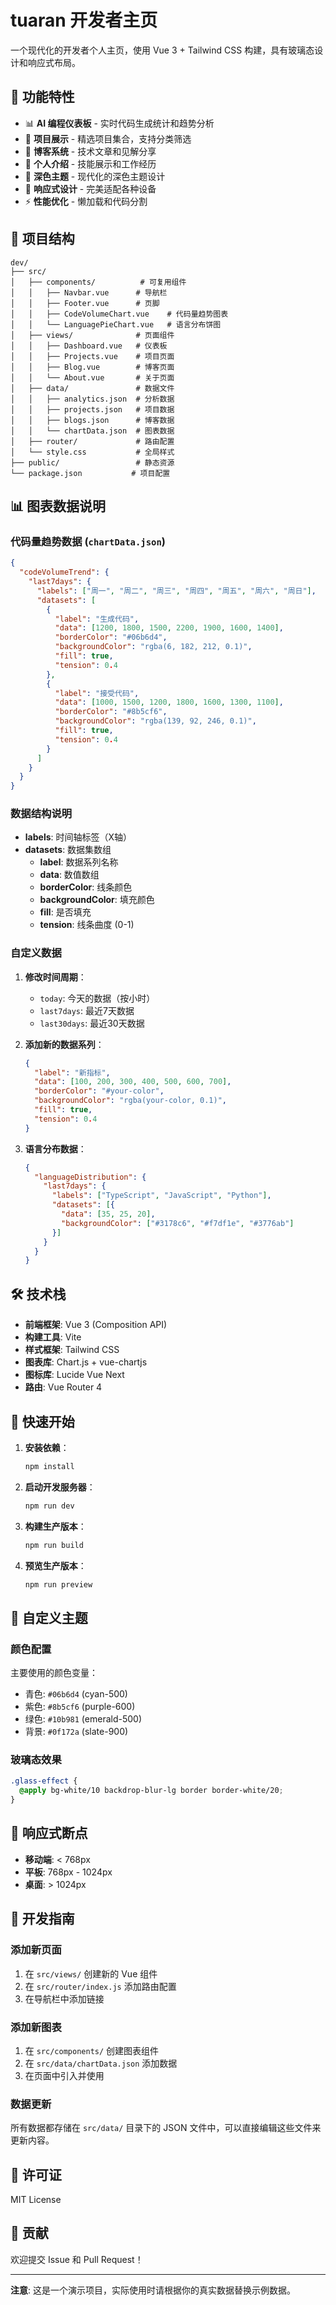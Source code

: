 # tuaran 开发者主页

一个现代化的开发者个人主页，使用 Vue 3 + Tailwind CSS 构建，具有玻璃态设计和响应式布局。

## 🚀 功能特性

- 📊 **AI 编程仪表板** - 实时代码生成统计和趋势分析
- 🎯 **项目展示** - 精选项目集合，支持分类筛选
- 📝 **博客系统** - 技术文章和见解分享
- 👤 **个人介绍** - 技能展示和工作经历
- 🌙 **深色主题** - 现代化的深色主题设计
- 📱 **响应式设计** - 完美适配各种设备
- ⚡ **性能优化** - 懒加载和代码分割

## 📁 项目结构

```
dev/
├── src/
│   ├── components/          # 可复用组件
│   │   ├── Navbar.vue      # 导航栏
│   │   ├── Footer.vue      # 页脚
│   │   ├── CodeVolumeChart.vue    # 代码量趋势图表
│   │   └── LanguagePieChart.vue   # 语言分布饼图
│   ├── views/              # 页面组件
│   │   ├── Dashboard.vue   # 仪表板
│   │   ├── Projects.vue    # 项目页面
│   │   ├── Blog.vue        # 博客页面
│   │   └── About.vue       # 关于页面
│   ├── data/               # 数据文件
│   │   ├── analytics.json  # 分析数据
│   │   ├── projects.json   # 项目数据
│   │   ├── blogs.json      # 博客数据
│   │   └── chartData.json  # 图表数据
│   ├── router/             # 路由配置
│   └── style.css           # 全局样式
├── public/                 # 静态资源
└── package.json           # 项目配置
```

## 📊 图表数据说明

### 代码量趋势数据 (`chartData.json`)

```json
{
  "codeVolumeTrend": {
    "last7days": {
      "labels": ["周一", "周二", "周三", "周四", "周五", "周六", "周日"],
      "datasets": [
        {
          "label": "生成代码",
          "data": [1200, 1800, 1500, 2200, 1900, 1600, 1400],
          "borderColor": "#06b6d4",
          "backgroundColor": "rgba(6, 182, 212, 0.1)",
          "fill": true,
          "tension": 0.4
        },
        {
          "label": "接受代码",
          "data": [1000, 1500, 1200, 1800, 1600, 1300, 1100],
          "borderColor": "#8b5cf6",
          "backgroundColor": "rgba(139, 92, 246, 0.1)",
          "fill": true,
          "tension": 0.4
        }
      ]
    }
  }
}
```

### 数据结构说明

- **labels**: 时间轴标签（X轴）
- **datasets**: 数据集数组
  - **label**: 数据系列名称
  - **data**: 数值数组
  - **borderColor**: 线条颜色
  - **backgroundColor**: 填充颜色
  - **fill**: 是否填充
  - **tension**: 线条曲度 (0-1)

### 自定义数据

1. **修改时间周期**：
   - `today`: 今天的数据（按小时）
   - `last7days`: 最近7天数据
   - `last30days`: 最近30天数据

2. **添加新的数据系列**：
   ```json
   {
     "label": "新指标",
     "data": [100, 200, 300, 400, 500, 600, 700],
     "borderColor": "#your-color",
     "backgroundColor": "rgba(your-color, 0.1)",
     "fill": true,
     "tension": 0.4
   }
   ```

3. **语言分布数据**：
   ```json
   {
     "languageDistribution": {
       "last7days": {
         "labels": ["TypeScript", "JavaScript", "Python"],
         "datasets": [{
           "data": [35, 25, 20],
           "backgroundColor": ["#3178c6", "#f7df1e", "#3776ab"]
         }]
       }
     }
   }
   ```

## 🛠️ 技术栈

- **前端框架**: Vue 3 (Composition API)
- **构建工具**: Vite
- **样式框架**: Tailwind CSS
- **图表库**: Chart.js + vue-chartjs
- **图标库**: Lucide Vue Next
- **路由**: Vue Router 4

## 🚀 快速开始

1. **安装依赖**：
   ```bash
   npm install
   ```

2. **启动开发服务器**：
   ```bash
   npm run dev
   ```

3. **构建生产版本**：
   ```bash
   npm run build
   ```

4. **预览生产版本**：
   ```bash
   npm run preview
   ```

## 🎨 自定义主题

### 颜色配置

主要使用的颜色变量：
- 青色: `#06b6d4` (cyan-500)
- 紫色: `#8b5cf6` (purple-600)
- 绿色: `#10b981` (emerald-500)
- 背景: `#0f172a` (slate-900)

### 玻璃态效果

```css
.glass-effect {
  @apply bg-white/10 backdrop-blur-lg border border-white/20;
}
```

## 📱 响应式断点

- **移动端**: < 768px
- **平板**: 768px - 1024px
- **桌面**: > 1024px

## 🔧 开发指南

### 添加新页面

1. 在 `src/views/` 创建新的 Vue 组件
2. 在 `src/router/index.js` 添加路由配置
3. 在导航栏中添加链接

### 添加新图表

1. 在 `src/components/` 创建图表组件
2. 在 `src/data/chartData.json` 添加数据
3. 在页面中引入并使用

### 数据更新

所有数据都存储在 `src/data/` 目录下的 JSON 文件中，可以直接编辑这些文件来更新内容。

## 📄 许可证

MIT License

## 🤝 贡献

欢迎提交 Issue 和 Pull Request！

---

**注意**: 这是一个演示项目，实际使用时请根据你的真实数据替换示例数据。 